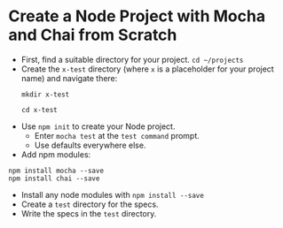 Create a Node Project with Mocha and Chai from Scratch
======================================================
* First, find a suitable directory for your project.
  `cd ~/projects`
* Create the `x-test` directory (where `x` is a placeholder for your project name) and navigate there:
  ```
  mkdir x-test

  cd x-test
  ```
* Use `npm init` to create your Node project.
  * Enter `mocha test` at the `test command` prompt.
  * Use defaults everywhere else.
* Add npm modules:
```
npm install mocha --save
npm install chai --save
```
* Install any node modules with `npm install --save`
* Create a `test` directory for the specs.
* Write the specs in the `test` directory.